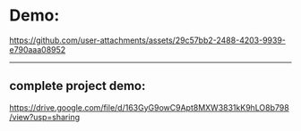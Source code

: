 # Demo:

https://github.com/user-attachments/assets/29c57bb2-2488-4203-9939-e790aaa08952


---
complete project demo:
---
https://drive.google.com/file/d/163GyG9owC9Apt8MXW3831kK9hLO8b798/view?usp=sharing
